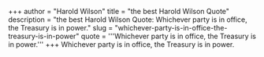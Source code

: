+++
author = "Harold Wilson"
title = "the best Harold Wilson Quote"
description = "the best Harold Wilson Quote: Whichever party is in office, the Treasury is in power."
slug = "whichever-party-is-in-office-the-treasury-is-in-power"
quote = '''Whichever party is in office, the Treasury is in power.'''
+++
Whichever party is in office, the Treasury is in power.
